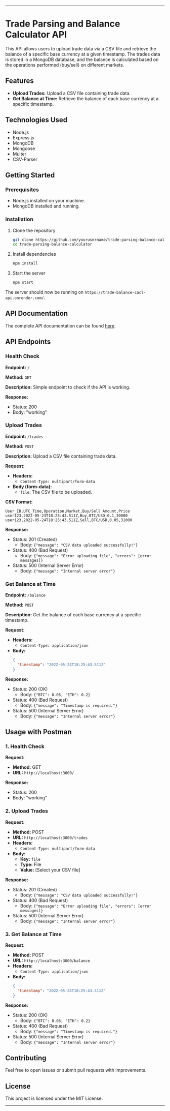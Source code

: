 
---

# Trade Parsing and Balance Calculator API

This API allows users to upload trade data via a CSV file and retrieve the balance of a specific base currency at a given timestamp. The trades data is stored in a MongoDB database, and the balance is calculated based on the operations performed (buy/sell) on different markets.

## Features

- **Upload Trades:** Upload a CSV file containing trade data.
- **Get Balance at Time:** Retrieve the balance of each base currency at a specific timestamp.

## Technologies Used

- Node.js
- Express.js
- MongoDB
- Mongoose
- Multer
- CSV-Parser

## Getting Started

### Prerequisites

- Node.js installed on your machine.
- MongoDB installed and running.

### Installation

1. Clone the repository
    ```bash
    git clone https://github.com/yourusername/trade-parsing-balance-calculator.git
    cd trade-parsing-balance-calculator
    ```

2. Install dependencies
    ```bash
    npm install
    ```

3. Start the server
    ```bash
    npm start
    ```

The server should now be running on `https://trade-balance-cacl-api.onrender.com/`.

## API Documentation

The complete API documentation can be found [here](https://documenter.getpostman.com/view/26807996/2sA3QqgD5f).

## API Endpoints

### Health Check

**Endpoint:** `/`

**Method:** `GET`

**Description:** Simple endpoint to check if the API is working.

**Response:**
- Status: 200
- Body: "working"

### Upload Trades

**Endpoint:** `/trades`

**Method:** `POST`

**Description:** Upload a CSV file containing trade data.

**Request:**
- **Headers:** 
  - `Content-Type: multipart/form-data`
- **Body (form-data):**
  - `file`: The CSV file to be uploaded.

**CSV Format:**
```csv
User_ID,UTC_Time,Operation,Market,Buy/Sell Amount,Price
user123,2022-05-23T18:25:43.511Z,Buy,BTC/USD,0.1,30000
user123,2022-05-24T18:25:43.511Z,Sell,BTC/USD,0.05,31000
```

**Response:**
- Status: 201 (Created)
  - Body: `{"message": "CSV data uploaded successfully!"}`
- Status: 400 (Bad Request)
  - Body: `{"message": "Error uploading file", "errors": [error messages]}`
- Status: 500 (Internal Server Error)
  - Body: `{"message": "Internal server error"}`

### Get Balance at Time

**Endpoint:** `/balance`

**Method:** `POST`

**Description:** Get the balance of each base currency at a specific timestamp.

**Request:**
- **Headers:** 
  - `Content-Type: application/json`
- **Body:**
  ```json
  {
    "timestamp": "2022-05-24T18:25:43.511Z"
  }
  ```

**Response:**
- Status: 200 (OK)
  - Body: `{"BTC": 0.05, "ETH": 0.2}`
- Status: 400 (Bad Request)
  - Body: `{"message": "Timestamp is required."}`
- Status: 500 (Internal Server Error)
  - Body: `{"message": "Internal server error"}`

## Usage with Postman

### 1. Health Check

**Request:**
- **Method:** GET
- **URL:** `http://localhost:3000/`

**Response:**
- Status: 200
- Body: "working"

### 2. Upload Trades

**Request:**
- **Method:** POST
- **URL:** `http://localhost:3000/trades`
- **Headers:**
  - `Content-Type: multipart/form-data`
- **Body:**
  - **Key:** `file`
  - **Type:** File
  - **Value:** [Select your CSV file]

**Response:**
- Status: 201 (Created)
  - Body: `{"message": "CSV data uploaded successfully!"}`
- Status: 400 (Bad Request)
  - Body: `{"message": "Error uploading file", "errors": [error messages]}`
- Status: 500 (Internal Server Error)
  - Body: `{"message": "Internal server error"}`

### 3. Get Balance at Time

**Request:**
- **Method:** POST
- **URL:** `http://localhost:3000/balance`
- **Headers:**
  - `Content-Type: application/json`
- **Body:**
  ```json
  {
    "timestamp": "2022-05-24T18:25:43.511Z"
  }
  ```

**Response:**
- Status: 200 (OK)
  - Body: `{"BTC": 0.05, "ETH": 0.2}`
- Status: 400 (Bad Request)
  - Body: `{"message": "Timestamp is required."}`
- Status: 500 (Internal Server Error)
  - Body: `{"message": "Internal server error"}`

## Contributing

Feel free to open issues or submit pull requests with improvements.

## License

This project is licensed under the MIT License.

---
